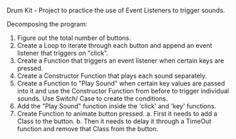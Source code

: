 Drum Kit - Project to practice the use of Event Listeners to trigger sounds.

Decomposing the program:

1. Figure out the total number of buttons.
2. Create a Loop to iterate through each button and append an event listener that triggers on "click".
3. Create  a Function that triggers an event listener when certain keys are pressed.
4. Create a Constructor Function that plays each sound separately.
5. Create a Function to "Play Sound" when certain key values are passed into it and use the Constructor Function from  before to trigger individual sounds. 
Use Switch/ Case  to create the conditions.
5. Add the "Play Sound" function inside the 'click' and 'key' functions.
6. Create Function to animate button pressed. 
    a. First it needs to add a Class to the button.
    b. Then it needs to delay it through a TimeOut function and remove that Class from the button.
